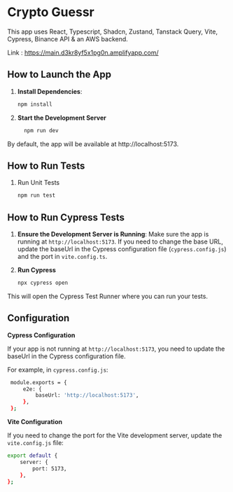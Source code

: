 # Crypto Guessr

This app uses React, Typescript, Shadcn, Zustand, Tanstack Query, Vite, Cypress, Binance API & an AWS backend.

Link : https://main.d3kr8yf5x1pg0n.amplifyapp.com/

## How to Launch the App

1. **Install Dependencies**:

   ```sh
   npm install
   ```

2. **Start the Development Server**
   ```sh
     npm run dev
   ```

By default, the app will be available at http://localhost:5173.

## How to Run Tests

1. Run Unit Tests
   ```sh
   npm run test
   ```

## How to Run Cypress Tests

1. **Ensure the Development Server is Running**: Make sure the app is running at `http://localhost:5173`. If you need to change the base URL, update the baseUrl in the Cypress configuration file (`cypress.config.js`) and the port in `vite.config.ts`.

2. **Run Cypress**
   ```sh
   npx cypress open
   ```

This will open the Cypress Test Runner where you can run your tests.

## Configuration

**Cypress Configuration**

If your app is not running at `http://localhost:5173`, you need to update the baseUrl in the Cypress configuration file.

For example, in `cypress.config.js`:

```sh
 module.exports = {
     e2e: {
         baseUrl: 'http://localhost:5173',
     },
 };
```

**Vite Configuration**

If you need to change the port for the Vite development server, update the `vite.config.js` file:

```sh
export default {
    server: {
        port: 5173,
    },
};
```
